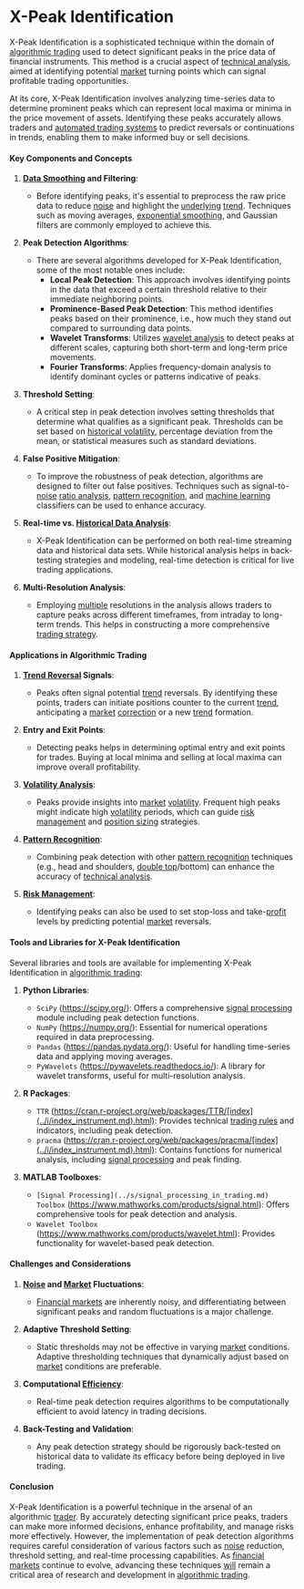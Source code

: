 # X-Peak Identification

X-Peak Identification is a sophisticated technique within the domain of [algorithmic trading](../a/algorithmic_trading.md) used to detect significant peaks in the price data of financial instruments. This method is a crucial aspect of [technical analysis](../t/technical_analysis.md), aimed at identifying potential [market](../m/market.md) turning points which can signal profitable trading opportunities.

At its core, X-Peak Identification involves analyzing time-series data to determine prominent peaks which can represent local maxima or minima in the price movement of assets. Identifying these peaks accurately allows traders and [automated trading systems](../a/automated_trading_systems.md) to predict reversals or continuations in trends, enabling them to make informed buy or sell decisions.

#### Key Components and Concepts

1. **[Data Smoothing](../d/data_smoothing.md) and Filtering**:
    - Before identifying peaks, it's essential to preprocess the raw price data to reduce [noise](../n/noise.md) and highlight the [underlying](../u/underlying.md) [trend](../t/trend.md). Techniques such as moving averages, [exponential smoothing](../e/exponential_smoothing.md), and Gaussian filters are commonly employed to achieve this.

2. **Peak Detection Algorithms**:
    - There are several algorithms developed for X-Peak Identification, some of the most notable ones include:
        - **Local Peak Detection**: This approach involves identifying points in the data that exceed a certain threshold relative to their immediate neighboring points.
        - **Prominence-Based Peak Detection**: This method identifies peaks based on their prominence, i.e., how much they stand out compared to surrounding data points.
        - **Wavelet Transforms**: Utilizes [wavelet analysis](../w/wavelet_analysis.md) to detect peaks at different scales, capturing both short-term and long-term price movements.
        - **Fourier Transforms**: Applies frequency-domain analysis to identify dominant cycles or patterns indicative of peaks.

3. **Threshold Setting**:
    - A critical step in peak detection involves setting thresholds that determine what qualifies as a significant peak. Thresholds can be set based on [historical volatility](../h/historical_volatility.md), percentage deviation from the mean, or statistical measures such as standard deviations.

4. **False Positive Mitigation**:
    - To improve the robustness of peak detection, algorithms are designed to filter out false positives. Techniques such as signal-to-[noise](../n/noise.md) [ratio analysis](../r/ratio_analysis.md), [pattern recognition](../p/pattern_recognition.md), and [machine learning](../m/machine_learning.md) classifiers can be used to enhance accuracy.

5. **Real-time vs. [Historical Data Analysis](../h/historical_data_analysis.md)**:
    - X-Peak Identification can be performed on both real-time streaming data and historical data sets. While historical analysis helps in back-testing strategies and modeling, real-time detection is critical for live trading applications.

6. **Multi-Resolution Analysis**:
    - Employing [multiple](../m/multiple.md) resolutions in the analysis allows traders to capture peaks across different timeframes, from intraday to long-term trends. This helps in constructing a more comprehensive [trading strategy](../t/trading_strategy.md).

#### Applications in Algorithmic Trading

1. **[Trend Reversal](../t/trend_reversal.md) Signals**:
    - Peaks often signal potential [trend](../t/trend.md) reversals. By identifying these points, traders can initiate positions counter to the current [trend](../t/trend.md), anticipating a [market](../m/market.md) [correction](../c/correction.md) or a new [trend](../t/trend.md) formation.

2. **Entry and Exit Points**:
    - Detecting peaks helps in determining optimal entry and exit points for trades. Buying at local minima and selling at local maxima can improve overall profitability.

3. **[Volatility Analysis](../v/volatility_analysis.md)**:
    - Peaks provide insights into [market](../m/market.md) [volatility](../v/volatility.md). Frequent high peaks might indicate high [volatility](../v/volatility.md) periods, which can guide [risk management](../r/risk_management.md) and [position sizing](../p/position_sizing.md) strategies.

4. **[Pattern Recognition](../p/pattern_recognition.md)**:
    - Combining peak detection with other [pattern recognition](../p/pattern_recognition.md) techniques (e.g., head and shoulders, [double top](../d/double_top.md)/bottom) can enhance the accuracy of [technical analysis](../t/technical_analysis.md).

5. **[Risk Management](../r/risk_management.md)**:
    - Identifying peaks can also be used to set stop-loss and take-[profit](../p/profit.md) levels by predicting potential [market](../m/market.md) reversals.

#### Tools and Libraries for X-Peak Identification

Several libraries and tools are available for implementing X-Peak Identification in [algorithmic trading](../a/algorithmic_trading.md):

1. **Python Libraries**:
    - `SciPy` (https://scipy.org/): Offers a comprehensive [signal processing](../s/signal_processing_in_trading.md) module including peak detection functions.
    - `NumPy` (https://numpy.org/): Essential for numerical operations required in data preprocessing.
    - `Pandas` (https://pandas.pydata.org/): Useful for handling time-series data and applying moving averages.
    - `PyWavelets` (https://pywavelets.readthedocs.io/): A library for wavelet transforms, useful for multi-resolution analysis.

2. **R Packages**:
    - `TTR` (https://cran.r-project.org/web/packages/TTR/[index](../i/index_instrument.md).html): Provides technical [trading rules](../t/trading_rules.md) and indicators, including peak detection.
    - `pracma` (https://cran.r-project.org/web/packages/pracma/[index](../i/index_instrument.md).html): Contains functions for numerical analysis, including [signal processing](../s/signal_processing_in_trading.md) and peak finding.

3. **MATLAB Toolboxes**:
    - `[Signal Processing](../s/signal_processing_in_trading.md) Toolbox` (https://www.mathworks.com/products/signal.html): Offers comprehensive tools for peak detection and analysis.
    - `Wavelet Toolbox` (https://www.mathworks.com/products/wavelet.html): Provides functionality for wavelet-based peak detection.

#### Challenges and Considerations

1. **[Noise](../n/noise.md) and [Market](../m/market.md) Fluctuations**:
    - [Financial markets](../f/financial_market.md) are inherently noisy, and differentiating between significant peaks and random fluctuations is a major challenge.

2. **Adaptive Threshold Setting**:
    - Static thresholds may not be effective in varying [market](../m/market.md) conditions. Adaptive thresholding techniques that dynamically adjust based on [market](../m/market.md) conditions are preferable.

3. **Computational [Efficiency](../e/efficiency.md)**:
    - Real-time peak detection requires algorithms to be computationally efficient to avoid latency in trading decisions.

4. **Back-Testing and Validation**:
    - Any peak detection strategy should be rigorously back-tested on historical data to validate its efficacy before being deployed in live trading.

#### Conclusion

X-Peak Identification is a powerful technique in the arsenal of an algorithmic [trader](../t/trader.md). By accurately detecting significant price peaks, traders can make more informed decisions, enhance profitability, and manage risks more effectively. However, the implementation of peak detection algorithms requires careful consideration of various factors such as [noise](../n/noise.md) reduction, threshold setting, and real-time processing capabilities. As [financial markets](../f/financial_market.md) continue to evolve, advancing these techniques [will](../w/will.md) remain a critical area of research and development in [algorithmic trading](../a/algorithmic_trading.md).
